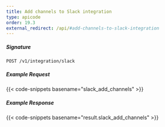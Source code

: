 ```yaml
---
title: Add channels to Slack integration
type: apicode
order: 19.3
external_redirect: /api/#add-channels-to-slack-integration
---
```


##### Signature
`POST /v1/integration/slack`

##### Example Request

{{< code-snippets basename="slack_add_channels" >}}

##### Example Response

{{< code-snippets basename="result.slack_add_channels" >}}

